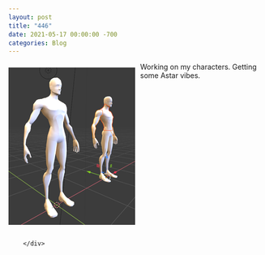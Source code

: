 ```yaml
---
layout: post
title: "446"
date: 2021-05-17 00:00:00 -700
categories: Blog
---
```


<div class="blog-content">
				<span class='imgPusher' style='float:left;height:0px'></span><span style='display: table;width:auto;position:relative;float:left;max-width:100%;;clear:left;margin-top:0px;*margin-top:0px'><a><img src="/uploads/screenshot-2021-05-17-1643016c98.png?250" style="margin-top: 10px; margin-bottom: 10px; margin-left: 0px; margin-right: 10px; border-width:0; max-width:100%" alt="Picture" class="galleryImageBorder wsite-image"></a><span style="display: table-caption; caption-side: bottom; font-size: 90%; margin-top: -10px; margin-bottom: 10px; text-align: center;" class="wsite-caption"></span></span> <div class="paragraph" style="display:block;">Working on my characters. Getting some Astar vibes.</div> <hr style="width:100%;clear:both;visibility:hidden;">

		</div>
        